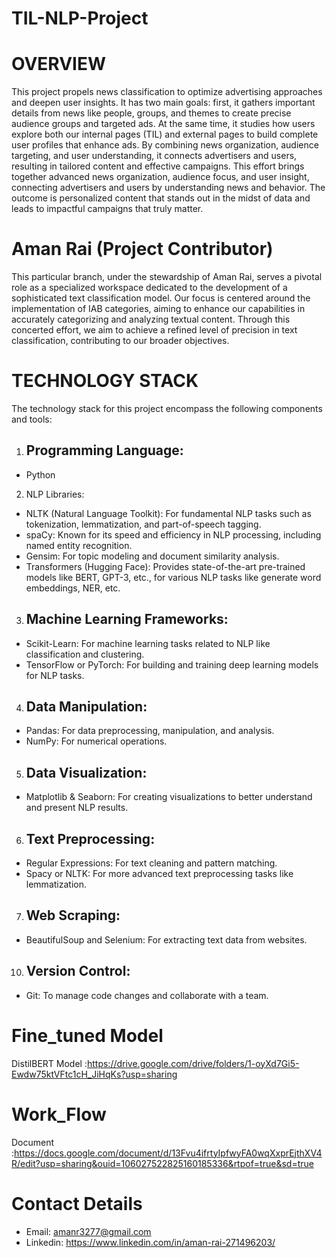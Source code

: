 # TIL-NLP-Project
# OVERVIEW
This project propels news classification to optimize advertising approaches and deepen user insights. It has two main goals: first, it gathers important details from news like people, groups, and themes to create precise audience groups and targeted ads. At the same time, it studies how users explore both our internal pages (TIL) and external pages to build complete user profiles that enhance ads. By combining news organization, audience targeting, and user understanding, it connects advertisers and users, resulting in tailored content and effective campaigns. This effort brings together advanced news organization, audience focus, and user insight, connecting advertisers and users by understanding news and behavior. The outcome is personalized content that stands out in the midst of data and leads to impactful campaigns that truly matter.


# Aman Rai (Project Contributor)
This particular branch, under the stewardship of Aman Rai, serves a pivotal role as a specialized workspace dedicated to the development of a sophisticated text classification model. Our focus is centered around the implementation of IAB categories, aiming to enhance our capabilities in accurately categorizing and analyzing textual content. Through this concerted effort, we aim to achieve a refined level of precision in text classification, contributing to our broader objectives.

# TECHNOLOGY STACK
The technology stack for this project encompass the following components and tools:
1.   ## Programming Language:
 - Python
2.   NLP Libraries:
- NLTK (Natural Language Toolkit): For fundamental NLP tasks such as tokenization, lemmatization, and      part-of-speech tagging.
- spaCy: Known for its speed and efficiency in NLP processing, including named entity recognition.
- Gensim: For topic modeling and document similarity analysis.
- Transformers (Hugging Face): Provides state-of-the-art pre-trained models like BERT, GPT-3, etc., for various   NLP tasks like generate word embeddings, NER, etc.

3.  ## Machine Learning Frameworks:
 - Scikit-Learn: For machine learning tasks related to NLP like classification and clustering.
 - TensorFlow or PyTorch: For building and training deep learning models for NLP tasks.

4.  ## Data Manipulation:
 - Pandas: For data preprocessing, manipulation, and analysis.
 - NumPy: For numerical operations.

5.  ## Data Visualization:
- Matplotlib & Seaborn: For creating visualizations to better understand and present NLP results.

6.  ## Text Preprocessing:
- Regular Expressions: For text cleaning and pattern matching.
- Spacy or NLTK: For more advanced text preprocessing tasks like lemmatization.

7.  ## Web Scraping:
- BeautifulSoup and Selenium: For extracting text data from websites.

10.  ## Version Control:
 - Git: To manage code changes and collaborate with a team.


# Fine_tuned Model 
DistilBERT Model :https://drive.google.com/drive/folders/1-oyXd7Gi5-Ewdw75ktVFtc1cH_JiHqKs?usp=sharing

# Work_Flow
Document :https://docs.google.com/document/d/13Fvu4ifrtyIpfwyFA0wqXxprEjthXV4R/edit?usp=sharing&ouid=106027522825160185336&rtpof=true&sd=true

# Contact Details
- Email: amanr3277@gmail.com
- Linkedin: https://www.linkedin.com/in/aman-rai-271496203/
